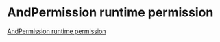 # AndPermission runtime permission
[AndPermission runtime permission](https://aiwithcloud.com/2022/09/19/andpermission_runtime_permission/)